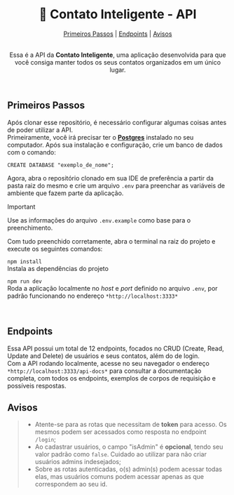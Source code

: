 <h1 align="center">📱 Contato Inteligente - API</h1>
<div align=center><a href="#primeiros-passos">Primeiros Passos</a> | <a href="#endpoints">Endpoints</a> | <a href="#avisos">Avisos</a></div><br/>

<p align=center>Essa é a API da <b>Contato Inteligente</b>, uma aplicação desenvolvida para que você consiga manter todos os seus contatos organizados em um único lugar.</p>

<br/>

## **Primeiros Passos**
Após clonar esse repositório, é necessário configurar algumas coisas antes de poder utilizar a API.<br/>
Primeiramente, você irá precisar ter o [**Postgres**](https://www.postgresql.org) instalado no seu computador. Após sua instalação e configuração, crie um banco de dados com o comando:<br/>

`CREATE DATABASE "exemplo_de_nome";`

Agora, abra o repositório clonado em sua IDE de preferência a partir da pasta raiz do mesmo e crie um arquivo `.env` para preenchar as variáveis de ambiente que fazem parte da aplicação.
> [!IMPORTANT]  
> Use as informações do arquivo `.env.example` como base para o preenchimento.

Com tudo preenchido corretamente, abra o terminal na raiz do projeto e execute os seguintes comandos:

`npm install`<br/>
Instala as dependências do projeto

`npm run dev`<br/>
Roda a aplicação localmente no *host* e *port* definido no arquivo `.env`, por padrão funcionando no endereço `*http://localhost:3333*`

<br/>

## **Endpoints**
Essa API possui um total de 12 endpoints, focados no CRUD (Create, Read, Update and Delete) de usuários e seus contatos, além do de login.<br/>
Com a API rodando localmente, acesse no seu navegador o endereço `*http://localhost:3333/api-docs*` para consultar a documentação completa, com todos os endpoints, exemplos de corpos de requisição e possíveis respostas.<br/>

## **Avisos**
> - Atente-se para as rotas que necessitam de **token** para acesso. Os mesmos podem ser acessados como resposta no endpoint `/login`;
> - Ao cadastrar usuários, o campo "isAdmin" é **opcional**, tendo seu valor padrão como `false`. Cuidado ao utilizar para não criar usuários admins indesejados;
> - Sobre as rotas autenticadas, o(s) admin(s) podem acessar todas elas, mas usuários comuns podem acessar apenas as que correspondem ao seu id.